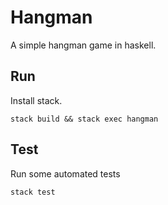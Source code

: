 # Hangman
A simple hangman game in haskell.

## Run
Install stack.

`stack build && stack exec hangman`

## Test
Run some automated tests

`stack test`

